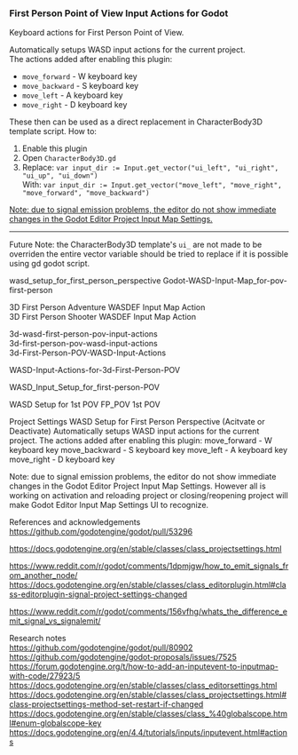 ### First Person Point of View Input Actions for Godot
Keyboard actions for First Person Point of View.  

Automatically setups WASD input actions for the current project.  
The actions added after enabling this plugin:  
* `move_forward`  - W keyboard key  
* `move_backward` - S keyboard key  
* `move_left`     - A keyboard key  
* `move_right`    - D keyboard key  

These then can be used as a direct replacement in CharacterBody3D template script.
How to: 
1. Enable this plugin
2. Open `CharacterBody3D.gd`
3. Replace: `var input_dir := Input.get_vector("ui_left", "ui_right", "ui_up", "ui_down")`  
    With: `var input_dir := Input.get_vector("move_left", "move_right", "move_forward", "move_backward")`

[Note: due to signal emission problems, the editor do not show immediate changes in the Godot Editor Project Input Map Settings.](https://github.com/godotengine/godot/issues/80808#issuecomment-2799877255)   

____


Future Note: the CharacterBody3D template's `ui_` are not made to be overriden the entire vector variable should be tried to replace if it is possible using gd godot script.

wasd_setup_for_first_person_perspective
Godot-WASD-Input-Map_for-pov-first-person

3D First Person Adventure WASDEF Input Map Action  
3D First Person Shooter WASDEF Input Map Action

3d-wasd-first-person-pov-input-actions  
3d-first-person-pov-wasd-input-actions  
3d-First-Person-POV-WASD-Input-Actions  

WASD-Input-Actions-for-3d-First-Person-POV

WASD_Input_Setup_for_first-person-POV

WASD Setup for 1st POV
FP_POV 
1st POV


Project Settings WASD Setup for First Person Perspective (Acitvate or Deactivate)
Automatically setups WASD input actions for the current project.
The actions added after enabling this plugin:
move_forward  - W keyboard key
move_backward - S keyboard key
move_left     - A keyboard key
move_right    - D keyboard key

Note: due to signal emission problems, the editor do not show immediate changes in the Godot Editor Project Input Map Settings. 
However all is working on activation and reloading project or closing/reopening project will make Godot Editor Input Map Settings UI to recognize.

References and acknowledgements  
https://github.com/godotengine/godot/pull/53296

https://docs.godotengine.org/en/stable/classes/class_projectsettings.html  

https://www.reddit.com/r/godot/comments/1dpmjgw/how_to_emit_signals_from_another_node/
https://docs.godotengine.org/en/stable/classes/class_editorplugin.html#class-editorplugin-signal-project-settings-changed

https://www.reddit.com/r/godot/comments/156vfhg/whats_the_difference_emit_signal_vs_signalemit/  


Research notes   
https://github.com/godotengine/godot/pull/80902
https://github.com/godotengine/godot-proposals/issues/7525
https://forum.godotengine.org/t/how-to-add-an-inputevent-to-inputmap-with-code/27923/5
https://docs.godotengine.org/en/stable/classes/class_editorsettings.html
https://docs.godotengine.org/en/stable/classes/class_projectsettings.html#class-projectsettings-method-set-restart-if-changed
https://docs.godotengine.org/en/stable/classes/class_%40globalscope.html#enum-globalscope-key
https://docs.godotengine.org/en/4.4/tutorials/inputs/inputevent.html#actions
